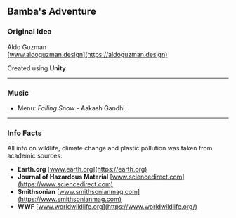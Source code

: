 ## Bamba's Adventure

### Original Idea
Aldo Guzman \
[www.aldoguzman.design](https://aldoguzman.design)

Created using **Unity**

---
### Music
- Menu: *Falling Snow* - Aakash Gandhi.

---
### Info Facts
All info on wildlife, climate change and plastic pollution was taken from academic sources:

- **Earth.org** [www.earth.org](https://earth.org)
- **Journal of Hazardous Material** [www.sciencedirect.com](https://www.sciencedirect.com)
- **Smithsonian** [www.smithsonianmag.com](https://www.smithsonianmag.com)
- **WWF** [www.worldwildlife.org](https://www.worldwildlife.org/)
